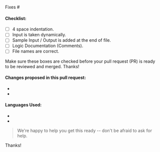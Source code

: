 <!-- Add the issue number that is fixed by this PR (In the form Fixes #45) -->
Fixes #

#### Checklist:
- [ ] 4 space indentation.
- [ ] Input is taken dynamically.
- [ ] Sample Input / Output is added at the end of file.
- [ ] Logic Documentation (Comments).
- [ ] File names are correct.

Make sure these boxes are checked before your pull request (PR) is ready to be reviewed and merged. Thanks!

#### Changes proposed in this pull request:
- 
- 

#### Languages Used:
- 
- 


> We're happy to help you get this ready -- don't be afraid to ask for help.

Thanks!
